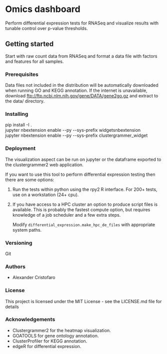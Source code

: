 # Omics dashboard

Perform differential expression tests for RNASeq and visualize results with tunable 
control over p-value thresholds.

## Getting started
Start with raw count data from RNASeq and format a data file
with factors and features for all samples.

### Prerequisites

Data files not included in the distribution will be automatically downloaded 
when running GO and KEGG annotation. If the internet is unavailable, download 
ftp://ftp.ncbi.nlm.nih.gov/gene/DATA/gene2go.gz and extract to the data/ directory.  

### Installing

pip install -I .  
jupyter nbextension enable --py --sys-prefix widgetsnbextension  
jupyter nbextension enable --py --sys-prefix clustergrammer_widget  

### Deployment

The visualization aspect can be run on jupyter or the dataframe exported to the clustergrammer2
web application. 

If you want to use this tool to perform differential expression testing then there are some options:
1. Run the tests within python using the rpy2 R interface. For 200+ tests, use on a workstation (24+ cpu).
   
2. If you have access to a HPC cluster an option to produce script files is available. This is 
   probably the fastest compute option, but requires knowledge of a job scheduler and a few 
   extra steps. 
   
   Modify ```differential_expression.make_hpc_de_files``` with appropriate system paths.
   
### Versioning

Git

### Authors

* Alexander Cristofaro

### License

This project is licensed under the MIT License - see the LICENSE.md file for details

### Acknowledgements

- Clustergrammer2 for the heatmap visualization.
- GOATOOLS for gene ontology annotation.
- ClusterProfiler for KEGG annotation.   
- edgeR for differential expression.
